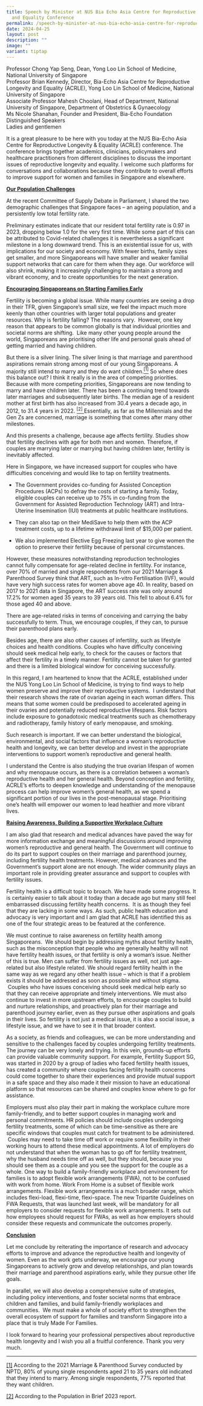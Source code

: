 ```yaml
---
title: Speech by Minister at NUS Bia Echo Asia Centre for Reproductive Longevity
  and Equality Conference
permalink: /speech-by-minister-at-nus-bia-echo-asia-centre-for-reproductive-longevity-and-equality-conference/
date: 2024-04-25
layout: post
description: ""
image: ""
variant: tiptap
---
```

<p>Professor Chong Yap Seng, Dean, Yong Loo Lin School of Medicine, National
University of Singapore
<br>Professor Brian Kennedy, Director, Bia-Echo Asia Centre for Reproductive
Longevity and Equality (ACRLE), Yong Loo Lin School of Medicine, National
University of Singapore
<br>Associate Professor Mahesh Choolani, Head of Department, National University
of Singapore, Department of Obstetrics &amp; Gynaecology
<br>Ms Nicole Shanahan, Founder and President, Bia-Echo Foundation
<br>Distinguished Speakers
<br>Ladies and gentlemen</p>
<p></p>
<p></p>
<p></p>
<p></p>
<p>It is a great pleasure to be here with you today at the NUS Bia-Echo Asia
Centre for Reproductive Longevity &amp; Equality (ACRLE) conference. The
conference brings together academics, clinicians, policymakers and healthcare
practitioners from different disciplines to discuss the important issues
of reproductive longevity and equality. I welcome such platforms for conversations
and collaborations because they contribute to overall efforts to improve
support for women and families in Singapore and elsewhere.</p>
<p></p>
<p><strong><u>Our Population Challenges</u></strong>
</p>
<p></p>
<p>At the recent Committee of Supply Debate in Parliament, I shared the two
demographic challenges that Singapore faces – an ageing population, and
a persistently low total fertility rate.</p>
<p></p>
<p>Preliminary estimates indicate that our resident total fertility rate
is 0.97 in 2023, dropping below 1.0 for the very first time. While some
part of this can be attributed to Covid-related challenges it is nevertheless
a significant milestone in a long downward trend. This is an existential
issue for us, with implications for our society and economy. With fewer
births, family sizes get smaller, and more Singaporeans will have smaller
and weaker familial support networks that can care for them when they age.
Our workforce will also shrink, making it increasingly challenging to maintain
a strong and vibrant economy, and to create opportunities for the next
generation.</p>
<p></p>
<p><strong><u>Encouraging Singaporeans on Starting Families Early</u></strong>
</p>
<p></p>
<p>Fertility is becoming a global issue. While many countries are seeing
a drop in their TFR, given Singapore’s small size, we feel the impact much
more keenly than other countries with larger total populations and greater
resources. Why is fertility falling? The reasons vary. &nbsp;However, one
key reason that appears to be common globally is that individual priorities
and societal norms are shifting. &nbsp;Like many other young people around
the world, Singaporeans are prioritising other life and personal goals
ahead of getting married and having children.</p>
<p></p>
<p>But there is a silver lining. The silver lining is that marriage and parenthood
aspirations remain strong among most of our young Singaporeans. A majority
still intend to marry and they do want children.<a href="#_ftn1" rel="noopener noreferrer nofollow" target="_blank"><sup>[1]</sup></a> So where does this balance out? I think
it really is in the area of competing priorities. Because with more competing
priorities, Singaporeans are now tending to marry and have children later.
There has been a continuing trend towards later marriages and subsequently
later births. The median age of a resident mother at first birth has also
increased from 30.4 years a decade ago, in 2012, to 31.4 years in 2022.
<a href="#_ftn2" rel="noopener noreferrer nofollow" target="_blank"><u><sup>[2]</sup></u> 
</a>Essentially, as far as the Millennials and the Gen Zs are concerned, marriage
is something that comes after many other milestones.</p>
<p></p>
<p>And this presents a challenge, because age affects fertility. Studies
show that fertility declines with age for both men and women. Therefore,
if couples are marrying later or marrying but having children later, fertility
is inevitably affected.</p>
<p></p>
<p>Here in Singapore, we have increased support for couples who have difficulties
conceiving and would like to tap on fertility treatments.</p>
<p></p>
<ul data-tight="true" class="tight">
<li>
<p>The Government provides co-funding for Assisted Conception Procedures
(ACPs) to defray the costs of starting a family. Today, eligible couples
can receive up to 75% in co-funding from the Government for Assisted Reproduction
Technology (ART) and Intra-Uterine Insemination (IUI) treatments at public
healthcare institutions.</p>
<p></p>
</li>
<li>
<p>They can also tap on their MediSave to help them with the ACP treatment
costs, up to a lifetime withdrawal limit of $15,000 per patient.</p>
<p></p>
</li>
<li>
<p>We also implemented Elective Egg Freezing last year to give women the
option to preserve their fertility because of personal circumstances.</p>
</li>
</ul>
<p></p>
<p>However, these measures notwithstanding reproduction technologies cannot
fully compensate for age-related decline in fertility. For instance, over
70% of married and single respondents from our 2021 Marriage &amp; Parenthood
Survey think that ART, such as In-vitro Fertilisation (IVF), would have
very high success rates for women above age 40. In reality, based on 2017
to 2021 data in Singapore, the ART success rate was only around 17.2% for
women aged 35 years to 39 years old. This fell to about 6.4% for those
aged 40 and above.</p>
<p></p>
<p>There are age-related risks in terms of conceiving and carrying the baby
successfully to term. Thus, we encourage couples, if they can, to pursue
their parenthood plans early.</p>
<p>Besides age, there are also other causes of infertility, such as lifestyle
choices and health conditions. Couples who have difficulty conceiving should
seek medical help early, to check for the causes or factors that affect
their fertility in a timely manner. Fertility cannot be taken for granted
and there is a limited biological window for conceiving successfully.</p>
<p></p>
<p>In this regard, I am heartened to know that the ACRLE, established under
the NUS Yong Loo Lin School of Medicine, is trying to find ways to help
women preserve and improve their reproductive systems. &nbsp;I understand
that their research shows the rate of ovarian ageing in each woman differs.
This means that some women could be predisposed to accelerated ageing in
their ovaries and potentially reduced reproductive lifespans. Risk factors
include exposure to gonadotoxic medical treatments such as chemotherapy
and radiotherapy, family history of early menopause, and smoking.</p>
<p></p>
<p>Such research is important. If we can better understand the biological,
environmental, and social factors that influence a woman’s reproductive
health and longevity, we can better develop and invest in the appropriate
interventions to support women’s reproductive and general health.</p>
<p></p>
<p>I understand the Centre is also studying the true ovarian lifespan of
women and why menopause occurs, as there is a correlation between a woman’s
reproductive health and her general health. Beyond conception and fertility,
ACRLE’s efforts to deepen knowledge and understanding of the menopause
process can help improve women’s general health, as we spend a significant
portion of our lives in the post-menopausal stage. Prioritising one’s health
will empower our women to lead heathier and more vibrant lives.</p>
<p></p>
<p><strong><u>Raising Awareness, Building a Supportive Workplace Culture</u></strong>
</p>
<p></p>
<p>I am also glad that research and medical advances have paved the way for
more information exchange and meaningful discussions around improving women’s
reproductive and general health. The Government will continue to do its
part to support couples on their marriage and parenthood journey, including
fertility health treatments. However, medical advances and the Government’s
support alone are not enough. The wider community plays an important role
in providing greater assurance and support to couples with fertility issues.</p>
<p></p>
<p>Fertility health is a difficult topic to broach. We have made some progress.
It is certainly easier to talk about it today than a decade ago but many
still feel embarrassed discussing fertility health concerns. &nbsp;It is
as though they feel that they are lacking in some ways. As such, public
health education and advocacy is very important and I am glad that ACRLE
has identified this as one of the four strategic areas to be featured at
the conference.</p>
<p></p>
<p>We must continue to raise awareness on fertility health among Singaporeans.
&nbsp;We should begin by addressing myths about fertility health, such
as the misconception that people who are generally healthy will not have
fertility health issues, or that fertility is only a woman’s issue. Neither
of this is true. Men can suffer from fertility issues as well, not just
age-related but also lifestyle related. We should regard fertility health
in the same way as we regard any other health issue – which is that if
a problem exists it should be addressed as soon as possible and without
stigma. &nbsp;Couples who have issues conceiving should seek medical help
early so that they can receive appropriate and timely interventions. We
must also continue to invest in more upstream efforts, to encourage couples
to build and nurture relationships, and proactively plan for their marriage
and parenthood journey earlier, even as they pursue other aspirations and
goals in their lives. So fertility is not just a medical issue, it is also
a social issue, a lifestyle issue, and we have to see it in that broader
context.</p>
<p></p>
<p>As a society, as friends and colleagues, we can be more understanding
and sensitive to the challenges faced by couples undergoing fertility treatments.
The journey can be very lonely and trying. In this vein, grounds-up efforts
can provide valuable community support. For example, Fertility Support
SG, was started in 2020 by a group of ladies who faced fertility health
issues, has created a community where couples facing fertility health concerns
could come together to share their experiences and provide mutual support
in a safe space and they also made it their mission to have an educational
platform so that resources can be shared and couples know where to go for
assistance.</p>
<p></p>
<p>Employers must also play their part in making the workplace culture more
family-friendly, and to better support couples in managing work and personal
commitments. HR policies should include couples undergoing fertility treatments,
some of which can be time-sensitive as there are specific windows that
couples must catch for treatment to be administered. &nbsp;Couples may
need to take time off work or require some flexibility in their working
hours to attend these medical appointments. A lot of employers do not understand
that when the woman has to go off for fertility treatment, why the husband
needs time off as well, but they should, because you should see them as
a couple and you see the support for the couple as a whole. One way to
build a family-friendly workplace and environment for families is to adopt
flexible work arrangements (FWA), not to be confused with work from home.
Work From Home is a subset of flexible work arrangements. Flexible work
arrangements is a much broader range, which includes flexi-load, flexi-time,
flexi-space. The new Tripartite Guidelines on FWA Requests, that was launched
last week, will be mandatory for all employers to consider requests for
flexible work arrangements. It sets out how employees should request for
FWAs, as well as how employers should consider these requests and communicate
the outcomes properly.</p>
<p></p>
<p><strong><u>Conclusion</u></strong>
</p>
<p></p>
<p>Let me conclude by reiterating the importance of research and advocacy
efforts to improve and advance the reproductive health and longevity of
women. Even as the work gets underway, we encourage our young Singaporeans
to actively grow and develop relationships, and plan towards their marriage
and parenthood aspirations early, while they pursue other life goals.</p>
<p></p>
<p>In parallel, we will also develop a comprehensive suite of strategies,
including policy interventions, and foster societal norms that embrace
children and families, and build family-friendly workplaces and communities.
&nbsp;We must make a whole of society effort to strengthen the overall
ecosystem of support for families and transform Singapore into a place
that is truly Made For Families.</p>
<p></p>
<p>I look forward to hearing your professional perspectives about reproductive
health longevity and I wish you all a fruitful conference. Thank you very
much.
<br>
</p>
<hr>
<p><a href="#_ftnref1" rel="noopener noreferrer nofollow" target="_blank">[1]</a> According
to the 2021 Marriage &amp; Parenthood Survey conducted by NPTD, 80% of
young single respondents aged 21 to 35 years old indicated that they intend
to marry. Among single respondents, 77% reported that they want children.</p>
<p><a href="#_ftnref2" rel="noopener noreferrer nofollow" target="_blank">[2]</a> According
to the Population in Brief 2023 report.</p>
<p></p>
<p></p>